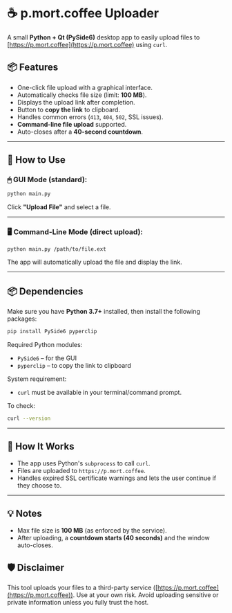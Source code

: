 # ☕ p.mort.coffee Uploader

A small **Python + Qt (PySide6)** desktop app to easily upload files to [https://p.mort.coffee](https://p.mort.coffee) using `curl`.

## 📦 Features

- One-click file upload with a graphical interface.
- Automatically checks file size (limit: **100 MB**).
- Displays the upload link after completion.
- Button to **copy the link** to clipboard.
- Handles common errors (`413`, `404`, `502`, SSL issues).
- **Command-line file upload** supported.
- Auto-closes after a **40-second countdown**.

---

## 🚀 How to Use

### 🖱 GUI Mode (standard):

```bash
python main.py
```

Click **"Upload File"** and select a file.

---

### 🖥 Command-Line Mode (direct upload):

```bash
python main.py /path/to/file.ext
```

The app will automatically upload the file and display the link.

---

## 📦 Dependencies

Make sure you have **Python 3.7+** installed, then install the following packages:

```bash
pip install PySide6 pyperclip
```

Required Python modules:

- `PySide6` – for the GUI
- `pyperclip` – to copy the link to clipboard

System requirement:

- `curl` must be available in your terminal/command prompt.

To check:

```bash
curl --version
```

---

## 🔧 How It Works

- The app uses Python's `subprocess` to call `curl`.
- Files are uploaded to `https://p.mort.coffee`.
- Handles expired SSL certificate warnings and lets the user continue if they choose to.

---

## 💡 Notes

- Max file size is **100 MB** (as enforced by the service).
- After uploading, a **countdown starts (40 seconds)** and the window auto-closes.

## 🛡️ Disclaimer

This tool uploads your files to a third-party service ([https://p.mort.coffee](https://p.mort.coffee)). Use at your own risk. Avoid uploading sensitive or private information unless you fully trust the host.
